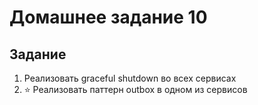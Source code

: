 # Домашнее задание 10


## Задание
1. Реализовать graceful shutdown во всех сервисах
2. ⭐ Реализовать паттерн outbox в одном из сервисов